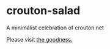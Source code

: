 # crouton-salad
A minimalist celebration of crouton.net

Please visit [the goodness.](https://carmelvineyard.github.io/crouton-salad/index.html)
